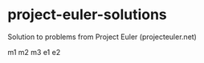 # project-euler-solutions
Solution to problems from Project Euler (projecteuler.net)

m1
m2
m3
e1
e2